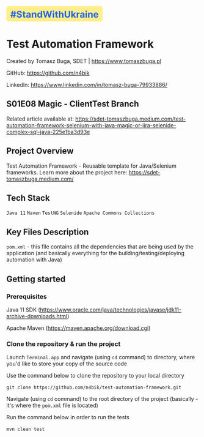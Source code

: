[![Stand With Ukraine](https://raw.githubusercontent.com/vshymanskyy/StandWithUkraine/main/badges/StandWithUkraine.svg)](https://stand-with-ukraine.pp.ua)

# Test Automation Framework

Created by Tomasz Buga, SDET | https://www.tomaszbuga.pl

GitHub: https://github.com/n4bik

LinkedIn: https://www.linkedin.com/in/tomasz-buga-79933886/

## S01E08 Magic - ClientTest Branch
Related article available at:
https://sdet-tomaszbuga.medium.com/test-automation-framework-selenium-with-java-magic-or-jira-selenide-complex-sql-java-225e1ba3d93e

## Project Overview

Test Automation Framework - Reusable template for Java/Selenium frameworks. Learn more about the project here: https://sdet-tomaszbuga.medium.com/

## Tech Stack

`Java 11` `Maven` `TestNG` `Selenide` `Apache Commons Collections`

## Key Files Description

`pom.xml` - this file contains all the dependencies that are being used by the application (and basically everything for the building/testing/deploying automation with Java)

## Getting started
### Prerequisites
Java 11 SDK (https://www.oracle.com/java/technologies/javase/jdk11-archive-downloads.html)

Apache Maven (https://maven.apache.org/download.cgi)

### Clone the repository & run the project
Launch `Terminal.app` and navigate (using `cd` command) to directory, where you'd like to store your copy of the source code

Use the command below to clone the repository to your local directory

```
git clone https://github.com/n4bik/test-automation-framework.git
``` 

Navigate (using `cd` command) to the root directory of the project (basically - it's where the `pom.xml` file is located)

Run the command below in order to run the tests

```
mvn clean test
```
